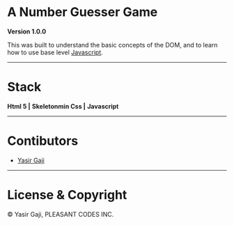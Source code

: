 # A Number Guesser Game

**Version 1.0.0**

This was built to understand the basic concepts of the DOM, and to learn how to use base level [Javascript](https://developer.mozilla.org/en-US/docs/Web/API/Document_Object_Model/Introduction).

---
# Stack
**Html 5 |**
**Skeletonmin Css |**
**Javascript**

---
# Contibutors
- [Yasir Gaji](yasirgaji.dev)

---
# License & Copyright

© Yasir Gaji, PLEASANT CODES INC.
